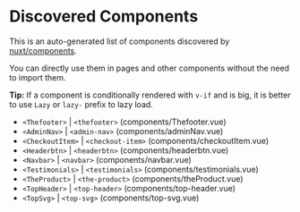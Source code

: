 # Discovered Components

This is an auto-generated list of components discovered by [nuxt/components](https://github.com/nuxt/components).

You can directly use them in pages and other components without the need to import them.

**Tip:** If a component is conditionally rendered with `v-if` and is big, it is better to use `Lazy` or `lazy-` prefix to lazy load.

- `<Thefooter>` | `<thefooter>` (components/Thefooter.vue)
- `<AdminNav>` | `<admin-nav>` (components/adminNav.vue)
- `<CheckoutItem>` | `<checkout-item>` (components/checkoutItem.vue)
- `<Headerbtn>` | `<headerbtn>` (components/headerbtn.vue)
- `<Navbar>` | `<navbar>` (components/navbar.vue)
- `<Testimonials>` | `<testimonials>` (components/testimonials.vue)
- `<TheProduct>` | `<the-product>` (components/theProduct.vue)
- `<TopHeader>` | `<top-header>` (components/top-header.vue)
- `<TopSvg>` | `<top-svg>` (components/top-svg.vue)
